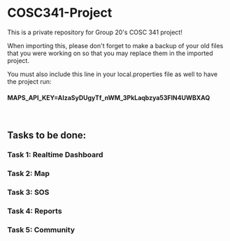 # COSC341-Project
This is a private repository for Group 20's COSC 341 project!

When importing this, please don't forget to make a backup of your old files that you were working on so that you may replace them in the imported project.


You must also include this line in your local.properties file as well to have the project run:
#### MAPS_API_KEY=AIzaSyDUgyTf_nWM_3PkLaqbzya53FlN4UWBXAQ

<br>

## Tasks to be done:

### Task 1: Realtime Dashboard
### Task 2: Map
### Task 3: SOS
### Task 4: Reports
### Task 5: Community
